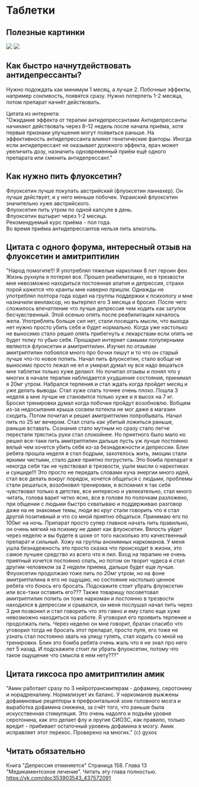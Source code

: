 # Таблетки

## Полезные картинки
![](https://cloud.githubusercontent.com/assets/21181755/20240000/f1c7eccc-a91e-11e6-952a-a3085338b308.png)
![](https://cloud.githubusercontent.com/assets/21181755/20240001/f5aa3232-a91e-11e6-9f13-7a05eb68bf6b.gif)

## Как быстро начнутдействовать антидепрессанты?
Нужно подождать как минимум 1 месяц, а лучше 2. Побочные эффекты, например сонливость, появятся сразу. Нужно потерпеть 1-2 месяца, потом препарат начнёт действовать.

Цитата из интернета:  
"Ожидание эффекта от терапии антидепрессантами
Антидепрессанты начинают действовать через 8–12 недель после начала приёма, хотя первые признаки улучшения могут появиться раньше. На эффективность антидепрессанта влияют генетические факторы. Иногда если антидепрессант не оказывает должного эффекта, врач может увеличить дозу, назначить одновременный приём ещё одного препарата или сменить антидепрессант."

## Как нужно пить флуоксетин?
Флуоксетин лучше покупать австрийский (флуоксетин ланнахер). Он лучше действует, и у него меньше побочек. Украиский флуоксетин значительно хуже австрийского.  
Флуоксетин пить утром по одной капсуле в день.  
Флуоксетин вштырит через 1-2 месяца.  
Рекомендуемый курс приёма - пол года.  
Во время приёма антидепрессантов нельзя пить алкоголь.

## Цитата с одного форума, интересный отзыв на флуоксетин и амитриптилин
"Народ помогите!!! Я употреблял тяжелые наркотики 8 лет героин фен. Жизнь рухнула я потерял все. Прошел реабилитацию, но в трезвости мне невозможно находиться постоянная апатия и депрессия, страхи порой кажется что кранты мне наверно пришли. Однажды не употреблял полтора года ходил на группы поддержки к психологу и мне назначили венлаксор, но вытерпел его 3 месяца и бросил. После чего сложилось впечатление что лучше депрессия чем ходить как затупок бесчувственный. Этой осенью опять после реабилитации началось жепа. Употреблять больше сил нет, стали посещать мысли, что выхода нет нужно просто убить себя и будет нормально. Когда уже настолько не выносимо стало решил опять прибегнуть к лекарствам если опять не будет толку то убью себя. Прошарил интернет самыми популярными являются флуоксетин и амитриптилин. Изучил по отзывам амитриптилин побоялся много про бочки пишут и то что он старый лучше что-то новое попить. Начал пить флуоксетин, стало вобще не выносимо просто лежал не ел и умирал думал ну все надо вешаться мне таблетки только хуже делают. Но почитал отзывы и понял что у многих в начале терапии наблюдается ухудшение состояния, принимал я 20мг утром. Набрался терпения и стал ждать когда пройдет месяц и уже делать выводы. Стал хуже спать точнее очень плохо. Пошла 3 неделя а мне лучше не становится только хуже и я высох на 7 кг. Бросил тренировки думал когда побочки пройдут возобновлю. Вобщем из-за недосыпания крыша сосвем потекла не мог даже в магазин сходить. Потом почитал и решил амитриптилин попробывать. Начал пить по 25 мг вечером. Стал спать как убитый ложиться раньше, раньше вставать. Сознания стало мутным но сразу стало легче перестали трястись руки стал спокойнее. Но приятного было мало но решил все-таки пить амитриптилин дальше пусть уж лучше постоянно вялый чем хочется убить себя из-за безнадежности и депрессии. Блин ребята прошла неделя я стал бодрым, захотелось жить, эмоции стали яркими чистыми, стало даже приятно погрустить. Это бомба препарат я некогда себя так не чувствовал в трезвости, ушли мысли о наркотиках и суициде!!! Это просто не передать словами куча энергии много идей, стал все делать вокруг порядок, хочется общаться с людьми, проблемы стали решаться, возобновил тренировки, я вспомнил я так себя чувствовал только в детстве, все интересно и увлекательно, стал много читать, голова варит четко ясно, все в голове по полочкам разложено, при общении с людьми быстро схватываю и поддерживаю разговор даже на не знакомые темы, люди во круг стали говорить что я стал другой позитивный и что со мной приятно общаться. Принимаю его по 100мг на ночь. Припарат просто супер главное начать пить правильно, он очень мягкий на психику не давит как флуоксетин. Вялость уйдет через неделю и вы будете в шоке от того насколько это качественный препарат и сильный. Хожу на группы анонимных наркоманов. У меня ушла безнадежность это просто сказка что происходит в жизни, это самое лучшее средство из всего что я пил. Вход на терапию не очень приятный хочется постоянно спать, но потом он творит чудеса я стал другим человеком за 2 недели приема, дальше будет еще лучше. Флуоксетин продолжаю тоже пить по 20мг утром, но на фоне амитриптилина я его не ощущаю, но состояние настолько ценное ребята что боюсь его бросать. Подскажите стоит убрать флуоксетин или все-таки оставить его??? Также товарищу посоветовал амитриптилин попить он тоже наркоман и постоянно в трезвости находился в депрессии и срывался, он меня послушал начал пить через 3 дня позвонил и стал говорить что это гавно и ему стало еще хуже невозможно находиться на работе. Я уговорил его проявить терпение и продолжать пить. Через неделю он мне говорит, братан спасибо что уговорил тогда не бросать этот препарат, просто пуля, его тоже не узнать стал постоянно звать на улицу гулять, стал ходить со мной на тренировки. Блин это бомба ребята очень жаль что я не знал про него лет 5 назад. И подскажите стоит ли убрать флуоксетин, потому что такое ощущение что смысла в нем нету???" 

## Цитата гиксоса про амитриптилин амик
"Амик работает сразу по 3 нейротрансмитерам - дофамину, серотонину и норадреналину. Нормализует их баланс. У наркоманов выжжены дофаминовые рецепторы в префронтальной зоне головного мозга и выработка дофамина снижена, за счёт того, что раньше была искусственная стимуляция. Это очень надолго и подъём уровня серотонина, как это делает флу и лругие СИОЗС, как правило, только вредит - прибивает остаточный уровень дофамина в мозгу. Амик исправляет этот перекос. Проверено на многих." (c) gyxos

## Читать обязательно
Книга "Депрессия отменяется"
Страница 158. Глава 13 "Медикаментозное лечение". Читать эту глава полностью.
https://vk.com/doc353903543_437572091
